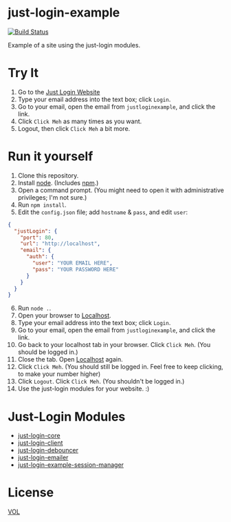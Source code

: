 just-login-example
==================

[![Build Status](https://travis-ci.org/coding-in-the-wild/justlogin.xyz.svg)](https://travis-ci.org/coding-in-the-wild/justlogin.xyz)

Example of a site using the just-login modules.

# Try It

1. Go to the [Just Login Website](http://justlogin.xyz)
2. Type your email address into the text box; click `Login`.
3. Go to your email, open the email from `justloginexample`, and click the link.
4. Click `Click Meh` as many times as you want.
5. Logout, then click `Click Meh` a bit more.

# Run it yourself

1. Clone this repository.
2. Install [node](http://nodejs.org/download). (Includes [npm](http://nodejs.org/download).)
3. Open a command prompt. (You might need to open it with administrative privileges; I'm not sure.)
4. Run `npm install`.
5. Edit the `config.json` file; add `hostname` & `pass`, and edit `user`:
```json
{
  "justLogin": {
    "port": 80,
    "url": "http://localhost",
    "email": {
      "auth": {
        "user": "YOUR EMAIL HERE",
        "pass": "YOUR PASSWORD HERE"
      }
    }
  }
}
```
6. Run `node .`.
7. Open your browser to [Localhost](http://localhost).
8. Type your email address into the text box; click `Login`.
9. Go to your email, open the email from `justloginexample`, and click the link.
10. Go back to your localhost tab in your browser. Click `Click Meh`. (You should be logged in.)
11. Close the tab. Open [Localhost](http://localhost) again.
12. Click `Click Meh`. (You should still be logged in. Feel free to keep clicking, to make your number higher)
13. Click `Logout`. Click `Click Meh`. (You shouldn't be logged in.)
14. Use the just-login modules for your website. :)

# Just-Login Modules

- [just-login-core](https://github.com/coding-in-the-wild/just-login-core)
- [just-login-client](https://github.com/coding-in-the-wild/just-login-client)
- [just-login-debouncer](https://github.com/coding-in-the-wild/just-login-debouncer)
- [just-login-emailer](https://github.com/coding-in-the-wild/just-login-emailer)
- [just-login-example-session-manager](https://github.com/coding-in-the-wild/just-login-example-session-manager)

# License

[VOL](http://veryopenlicense.com/)
